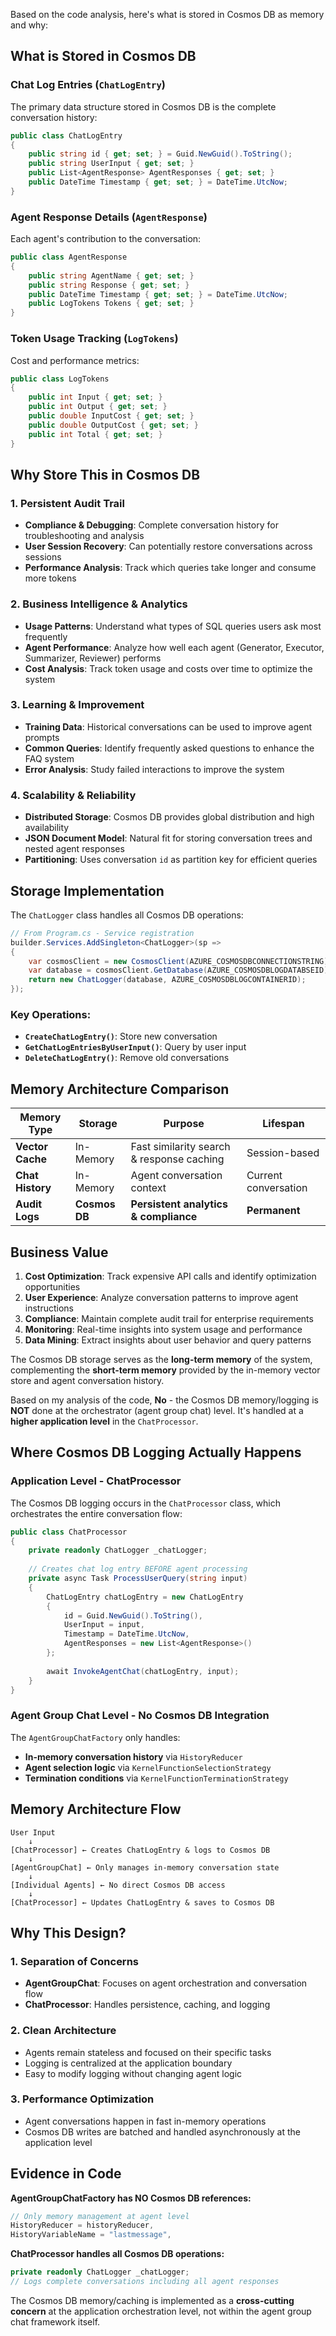 Based on the code analysis, here's what is stored in Cosmos DB as memory and why:

## What is Stored in Cosmos DB

### **Chat Log Entries** (`ChatLogEntry`)

The primary data structure stored in Cosmos DB is the complete conversation history:

```csharp
public class ChatLogEntry
{
    public string id { get; set; } = Guid.NewGuid().ToString();
    public string UserInput { get; set; }
    public List<AgentResponse> AgentResponses { get; set; }
    public DateTime Timestamp { get; set; } = DateTime.UtcNow;
}
```

### **Agent Response Details** (`AgentResponse`)

Each agent's contribution to the conversation:

```csharp
public class AgentResponse
{
    public string AgentName { get; set; }
    public string Response { get; set; }
    public DateTime Timestamp { get; set; } = DateTime.UtcNow;
    public LogTokens Tokens { get; set; }
}
```

### **Token Usage Tracking** (`LogTokens`)

Cost and performance metrics:

```csharp
public class LogTokens
{
    public int Input { get; set; }
    public int Output { get; set; }
    public double InputCost { get; set; }
    public double OutputCost { get; set; }
    public int Total { get; set; }
}
```

## Why Store This in Cosmos DB

### **1. Persistent Audit Trail**
- **Compliance & Debugging**: Complete conversation history for troubleshooting and analysis
- **User Session Recovery**: Can potentially restore conversations across sessions
- **Performance Analysis**: Track which queries take longer and consume more tokens

### **2. Business Intelligence & Analytics**
- **Usage Patterns**: Understand what types of SQL queries users ask most frequently
- **Agent Performance**: Analyze how well each agent (Generator, Executor, Summarizer, Reviewer) performs
- **Cost Analysis**: Track token usage and costs over time to optimize the system

### **3. Learning & Improvement**
- **Training Data**: Historical conversations can be used to improve agent prompts
- **Common Queries**: Identify frequently asked questions to enhance the FAQ system
- **Error Analysis**: Study failed interactions to improve the system

### **4. Scalability & Reliability**
- **Distributed Storage**: Cosmos DB provides global distribution and high availability
- **JSON Document Model**: Natural fit for storing conversation trees and nested agent responses
- **Partitioning**: Uses conversation `id` as partition key for efficient queries

## Storage Implementation

The `ChatLogger` class handles all Cosmos DB operations:

```csharp
// From Program.cs - Service registration
builder.Services.AddSingleton<ChatLogger>(sp =>
{
    var cosmosClient = new CosmosClient(AZURE_COSMOSDBCONNECTIONSTRING);
    var database = cosmosClient.GetDatabase(AZURE_COSMOSDBLOGDATABSEID);
    return new ChatLogger(database, AZURE_COSMOSDBLOGCONTAINERID);
});
```

### **Key Operations:**
- **`CreateChatLogEntry()`**: Store new conversation
- **`GetChatLogEntriesByUserInput()`**: Query by user input
- **`DeleteChatLogEntry()`**: Remove old conversations

## Memory Architecture Comparison

| **Memory Type** | **Storage** | **Purpose** | **Lifespan** |
|----------------|-------------|-------------|--------------|
| **Vector Cache** | In-Memory | Fast similarity search & response caching | Session-based |
| **Chat History** | In-Memory | Agent conversation context | Current conversation |
| **Audit Logs** | **Cosmos DB** | **Persistent analytics & compliance** | **Permanent** |

## Business Value

1. **Cost Optimization**: Track expensive API calls and identify optimization opportunities
2. **User Experience**: Analyze conversation patterns to improve agent instructions
3. **Compliance**: Maintain complete audit trail for enterprise requirements
4. **Monitoring**: Real-time insights into system usage and performance
5. **Data Mining**: Extract insights about user behavior and query patterns

The Cosmos DB storage serves as the **long-term memory** of the system, complementing the **short-term memory** provided by the in-memory vector store and agent conversation history.

Based on my analysis of the code, **No** - the Cosmos DB memory/logging is **NOT** done at the orchestrator (agent group chat) level. It's handled at a **higher application level** in the `ChatProcessor`.

## Where Cosmos DB Logging Actually Happens

### **Application Level - ChatProcessor**
The Cosmos DB logging occurs in the `ChatProcessor` class, which orchestrates the entire conversation flow:

```csharp
public class ChatProcessor
{
    private readonly ChatLogger _chatLogger; 
    
    // Creates chat log entry BEFORE agent processing
    private async Task ProcessUserQuery(string input)
    {
        ChatLogEntry chatLogEntry = new ChatLogEntry
        {
            id = Guid.NewGuid().ToString(),
            UserInput = input,
            Timestamp = DateTime.UtcNow,
            AgentResponses = new List<AgentResponse>()
        };
        
        await InvokeAgentChat(chatLogEntry, input);
    }
}
```

### **Agent Group Chat Level - No Cosmos DB Integration**
The `AgentGroupChatFactory` only handles:
- **In-memory conversation history** via `HistoryReducer`
- **Agent selection logic** via `KernelFunctionSelectionStrategy`
- **Termination conditions** via `KernelFunctionTerminationStrategy`

## Memory Architecture Flow

```
User Input
    ↓
[ChatProcessor] ← Creates ChatLogEntry & logs to Cosmos DB
    ↓
[AgentGroupChat] ← Only manages in-memory conversation state
    ↓
[Individual Agents] ← No direct Cosmos DB access
    ↓
[ChatProcessor] ← Updates ChatLogEntry & saves to Cosmos DB
```

## Why This Design?

### **1. Separation of Concerns**
- **AgentGroupChat**: Focuses on agent orchestration and conversation flow
- **ChatProcessor**: Handles persistence, caching, and logging

### **2. Clean Architecture**
- Agents remain stateless and focused on their specific tasks
- Logging is centralized at the application boundary
- Easy to modify logging without changing agent logic

### **3. Performance Optimization**
- Agent conversations happen in fast in-memory operations
- Cosmos DB writes are batched and handled asynchronously at the application level

## Evidence in Code

**AgentGroupChatFactory has NO Cosmos DB references:**
```csharp
// Only memory management at agent level
HistoryReducer = historyReducer,
HistoryVariableName = "lastmessage",
```

**ChatProcessor handles all Cosmos DB operations:**
```csharp
private readonly ChatLogger _chatLogger; 
// Logs complete conversations including all agent responses
```

The Cosmos DB memory/caching is implemented as a **cross-cutting concern** at the application orchestration level, not within the agent group chat framework itself.
